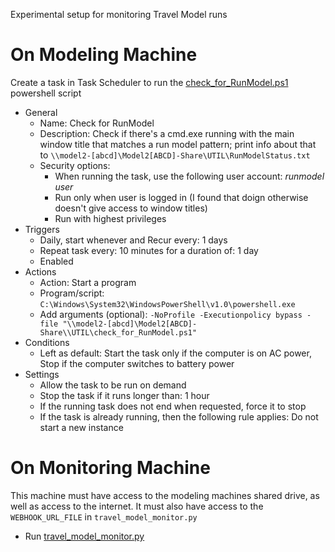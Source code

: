 Experimental setup for monitoring Travel Model runs

On Modeling Machine
===================

Create a task in Task Scheduler to run the [check_for_RunModel.ps1](check_for_RunModel.ps1) powershell script

* General
  * Name: Check for RunModel
  * Description: Check if there's a cmd.exe running with the main window title that matches a run model pattern; print info about that to `\\model2-[abcd]\Model2[ABCD]-Share\UTIL\RunModelStatus.txt`
  * Security options:
    * When running the task, use the following user account: _runmodel user_
    * Run only when user is logged in (I found that doign otherwise doesn't give access to window titles)
    * Run with highest privileges
* Triggers
  * Daily, start whenever and Recur every: 1 days
  * Repeat task every: 10 minutes for a duration of: 1 day
  * Enabled
* Actions
  * Action: Start a program
  * Program/script: `C:\Windows\System32\WindowsPowerShell\v1.0\powershell.exe`
  * Add arguments (optional): `-NoProfile -Executionpolicy bypass -file "\\model2-[abcd]\Model2[ABCD]-Share\\UTIL\check_for_RunModel.ps1"`
* Conditions
  * Left as default: Start the task only if the computer is on AC power, Stop if the computer switches to battery power
* Settings
  * Allow the task to be run on demand
  * Stop the task if it runs longer than: 1 hour
  * If the running task does not end when requested, force it to stop
  * If the task is already running, then the following rule applies: Do not start a new instance

On Monitoring Machine
=====================

This machine must have access to the modeling machines shared drive, as well as access to the internet.
It must also have access to the `WEBHOOK_URL_FILE` in `travel_model_monitor.py`

* Run [travel_model_monitor.py](travel_model_monitor.py)
